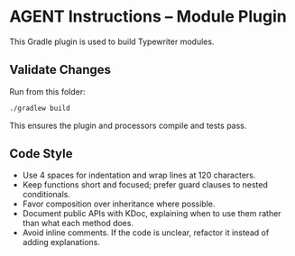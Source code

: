 # AGENT Instructions – Module Plugin

This Gradle plugin is used to build Typewriter modules.

## Validate Changes

Run from this folder:

```bash
./gradlew build
```

This ensures the plugin and processors compile and tests pass.

## Code Style

- Use 4 spaces for indentation and wrap lines at 120 characters.
- Keep functions short and focused; prefer guard clauses to nested conditionals.
- Favor composition over inheritance where possible.
- Document public APIs with KDoc, explaining when to use them rather than what
  each method does.
- Avoid inline comments. If the code is unclear, refactor it instead of adding
  explanations.

